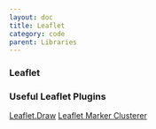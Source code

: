 ```yaml
---
layout: doc
title: Leaflet
category: code
parent: Libraries
---
```


### Leaflet

### Useful Leaflet Plugins

[Leaflet.Draw]()
[Leaflet Marker Clusterer]()
